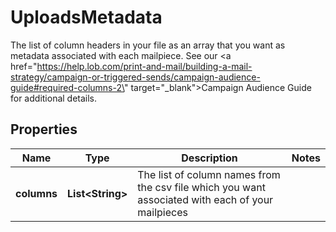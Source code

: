 

# UploadsMetadata

The list of column headers in your file as an array that you want as metadata associated with each mailpiece. See our <a href=\"https://help.lob.com/print-and-mail/building-a-mail-strategy/campaign-or-triggered-sends/campaign-audience-guide#required-columns-2\" target=\"_blank\">Campaign Audience Guide</a> for additional details.

## Properties

Name | Type | Description | Notes
------------ | ------------- | ------------- | -------------
**columns** | **List&lt;String&gt;** | The list of column names from the csv file which you want associated with each of your mailpieces | 




